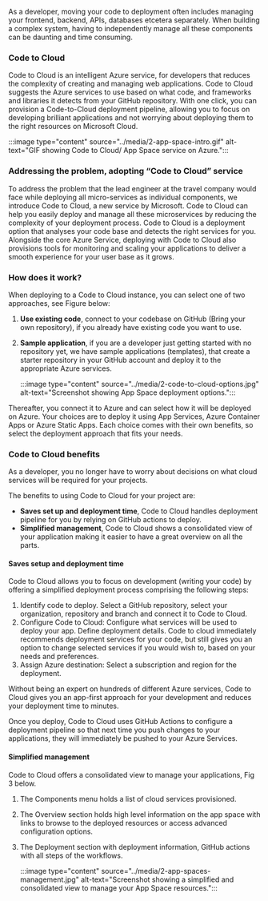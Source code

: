 As a developer, moving your code to deployment often includes managing your frontend, backend, APIs, databases etcetera separately. When building a complex system, having to independently manage all these components can be daunting and time consuming.

### Code to Cloud

Code to Cloud is an intelligent Azure service, for developers that reduces the complexity of creating and managing web applications. Code to Cloud suggests the Azure services to use based on what code, and frameworks and libraries it detects from your GitHub repository. With one click, you can provision a Code-to-Cloud deployment pipeline, allowing you to focus on developing brilliant applications and not worrying about deploying them to the right resources on Microsoft Cloud.

:::image type="content" source="../media/2-app-space-intro.gif" alt-text="GIF showing Code to Cloud/ App Space service on Azure.":::

### Addressing the problem, adopting “Code to Cloud” service

To address the problem that the lead engineer at the travel company would face while deploying all micro-services as individual components, we introduce Code to Cloud, a new service by Microsoft. Code to Cloud can help you easily deploy and manage all these microservices by reducing the complexity of your deployment process. Code to Cloud is a deployment option that analyses your code base and detects the right services for you. Alongside the core Azure Service, deploying with Code to Cloud also provisions tools for monitoring and scaling your applications to deliver a smooth experience for your user base as it grows.

### How does it work?

When deploying to a Code to Cloud instance, you can select one of two approaches, see Figure below:

1.  **Use existing code**, connect to your codebase on GitHub (Bring your own repository), if you already have existing code you want to use.

1. **Sample application**, if you are a developer just getting started with no repository yet, we have sample applications (templates), that create a starter repository in your GitHub account and deploy it to the appropriate Azure services.

    :::image type="content" source="../media/2-code-to-cloud-options.jpg" alt-text="Screenshot showing App Space deployment options.":::

Thereafter, you connect it to Azure and can select how it will be deployed on Azure. Your choices are to deploy it using App Services, Azure Container Apps or Azure Static Apps. Each choice comes with their own benefits, so select the deployment approach that fits your needs.

### Code to Cloud benefits

As a developer, you no longer have to worry about decisions on what cloud services will be required for your projects.

The benefits to using Code to Cloud for your project are:

- **Saves set up and deployment time**, Code to Cloud handles deployment pipeline for you by relying on GitHub actions to deploy.
- **Simplified management**, Code to Cloud shows a consolidated view of your application making it easier to have a great overview on all the parts.

#### Saves setup and deployment time

Code to Cloud allows you to focus on development (writing your code) by offering a simplified deployment process comprising the following steps:

1. Identify code to deploy. Select a GitHub repository, select your organization, repository and branch and connect it to Code to Cloud.
2. Configure Code to Cloud: Configure what services will be used to deploy your app.
Define deployment details. Code to cloud immediately recommends deployment services for your code, but still gives you an option to change selected services if you would wish to, based on your needs and preferences.
3. Assign Azure destination: Select a subscription and region for the deployment.

Without being an expert on hundreds of different Azure services, Code to Cloud gives you an app-first approach for your development and reduces your deployment time to minutes.

Once you deploy, Code to Cloud uses GitHub Actions to configure a deployment pipeline so that next time you push changes to your applications, they will immediately be pushed to your Azure Services.

#### Simplified management

Code to Cloud offers a consolidated view to manage your applications, Fig 3 below.

1. The Components menu holds a list of cloud services provisioned.

2. The Overview section holds high level information on the app space with links to browse to the deployed resources or access advanced configuration options.

3. The Deployment section with deployment information, GitHub actions with all steps of the workflows.

    :::image type="content" source="../media/2-app-spaces-management.jpg" alt-text="Screenshot showing a simplified and consolidated view to manage your App Space resources.":::
